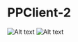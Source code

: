 # PPClient-2
![Alt text](https://i.imgur.com/jVH7v9y.png )
![Alt text](https://i.imgur.com/7sOyYTg.png_)
